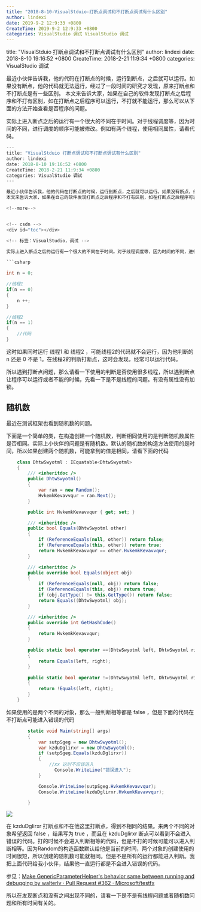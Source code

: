 ```yaml
---
title: "2018-8-10-VisualStduio-打断点调试和不打断点调试有什么区别"
author: lindexi
date: 2019-9-2 12:9:33 +0800
CreateTime: 2019-9-2 12:9:33 +0800
categories: VisualStudio 调试 VisualStudio 调试
---
```


title: "VisualStduio 打断点调试和不打断点调试有什么区别"
author: lindexi
date: 2018-8-10 19:16:52 +0800
CreateTime: 2018-2-21 11:9:34 +0800
categories: VisualStudio 调试

<!--more-->



最近小伙伴告诉我，他的代码在打断点的时候，运行到断点，之后就可以运行。如果没有断点，他的代码就无法运行，经过了一段时间的研究才发现，原来打断点和不打断点是有一些区别。
本文来告诉大家，如果在自己的软件发现打断点之后程序和不打有区别，如在打断点之后程序可以运行，不打就不能运行，那么可以从下面的方法开始查看是否程序的问题。

<!--more-->


<!-- csdn -->
<div id="toc"></div>

<!-- 标签：VisualStudio，调试 -->

实际上进入断点之后的运行有一个很大的不同在于时间。对于线程调度等，因为时间的不同，进行调度的顺序可能被修改。例如有两个线程，使用相同属性，请看代码。

```csharp
---
title: "VisualStduio 打断点调试和不打断点调试有什么区别"
author: lindexi
date: 2018-8-10 19:16:52 +0800
CreateTime: 2018-2-21 11:9:34 +0800
categories: VisualStudio 调试
---

最近小伙伴告诉我，他的代码在打断点的时候，运行到断点，之后就可以运行。如果没有断点，他的代码就无法运行，经过了一段时间的研究才发现，原来打断点和不打断点是有一些区别。
本文来告诉大家，如果在自己的软件发现打断点之后程序和不打有区别，如在打断点之后程序可以运行，不打就不能运行，那么可以从下面的方法开始查看是否程序的问题。

<!--more-->


<!-- csdn -->
<div id="toc"></div>

<!-- 标签：VisualStudio，调试 -->

实际上进入断点之后的运行有一个很大的不同在于时间。对于线程调度等，因为时间的不同，进行调度的顺序可能被修改。例如有两个线程，使用相同属性，请看代码。

```csharp

int n = 0;

//线程1
if(n == 0)
{
	n ++;
}

//线程2
if(n == 1)
{
	//代码
}

```

这时如果同时运行 线程1 和 线程2 ，可能线程2的代码就不会运行，因为他判断的 n 还是 0 不是 1。在线程2的判断打断点，这时会发现，经常可以运行代码。

所以遇到打断点问题，那么请看一下使用的判断是否使用很多线程，所以遇到断点让程序可以运行或者不能的时候，先看一下是不是线程的问题。有没有属性没有加锁。

## 随机数

最近在测试框架也看到随机数的问题。

下面是一个简单的类，在构造创建一个随机数，判断相同使用的是判断随机数属性是否相同。实际上小伙伴的问题是有随机数。默认的随机数的构造方法使用的是时间，所以如果创建两个随机数，可能拿到的值是相同，请看下面的代码

```csharp
    class DhtwSwyotml : IEquatable<DhtwSwyotml>
    {
        /// <inheritdoc />
        public DhtwSwyotml()
        {
            var ran = new Random();
            HvkemkKevavvqur = ran.Next();
        }

        public int HvkemkKevavvqur { get; set; }

        /// <inheritdoc />
        public bool Equals(DhtwSwyotml other)
        {
            if (ReferenceEquals(null, other)) return false;
            if (ReferenceEquals(this, other)) return true;
            return HvkemkKevavvqur == other.HvkemkKevavvqur;
        }

        /// <inheritdoc />
        public override bool Equals(object obj)
        {
            if (ReferenceEquals(null, obj)) return false;
            if (ReferenceEquals(this, obj)) return true;
            if (obj.GetType() != this.GetType()) return false;
            return Equals((DhtwSwyotml) obj);
        }

        /// <inheritdoc />
        public override int GetHashCode()
        {
            return HvkemkKevavvqur;
        }

        public static bool operator ==(DhtwSwyotml left, DhtwSwyotml right)
        {
            return Equals(left, right);
        }

        public static bool operator !=(DhtwSwyotml left, DhtwSwyotml right)
        {
            return !Equals(left, right);
        }
    }

```

如果使用的是两个不同的对象，那么一般判断相等都是 false ，但是下面的代码在不打断点可能进入错误的代码

```csharp
        static void Main(string[] args)
        {
            var sutpSgeg = new DhtwSwyotml();
            var kzduDglirxr = new DhtwSwyotml();
            if (sutpSgeg.Equals(kzduDglirxr))
            { 
                //xx 这时不应该进入
                  Console.WriteLine("错误进入");
            }

            Console.WriteLine(sutpSgeg.HvkemkKevavvqur);
            Console.WriteLine(kzduDglirxr.HvkemkKevavvqur);

        }
```

![](http://image.acmx.xyz/34fdad35-5dfe-a75b-2b4b-8c5e313038e2%2F2018213111657.jpg)

在 kzduDglirxr 打断点和不在他这里打断点，得到不相同的结果。来两个不同的对象希望返回 false ，结果写为 true ，而且在 kzduDglirxr 断点可以看到不会进入错误的代码。打的时候不会进入判断相等的代码，但是不打的时候可能可以进入判断相等。因为Random的构造函数默认给他是当前的时间，两个对象的创建使用的时间很短，所以创建的随机数可能就相同。但是不是所有的运行都能进入判断。我把上面代码给我小伙伴，结果他一直运行都是不会进入错误的代码。

参见：[Make GenericParameterHelper's behavior same between running and debugging by walterlv · Pull Request #362 · Microsoft/testfx](https://github.com/Microsoft/testfx/pull/362 )

所以在发现断点和没有之间出现不同的，请看一下是不是有线程问题或者随机数问题和所有时间有关的。

